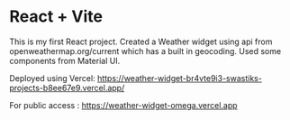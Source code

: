 # React + Vite

This is my first React project.
Created a Weather widget using api from openweathermap.org/current which has a built in geocoding. Used some components from Material UI.

Deployed using Vercel: https://weather-widget-br4vte9i3-swastiks-projects-b8ee67e9.vercel.app/ 

For public access : https://weather-widget-omega.vercel.app
